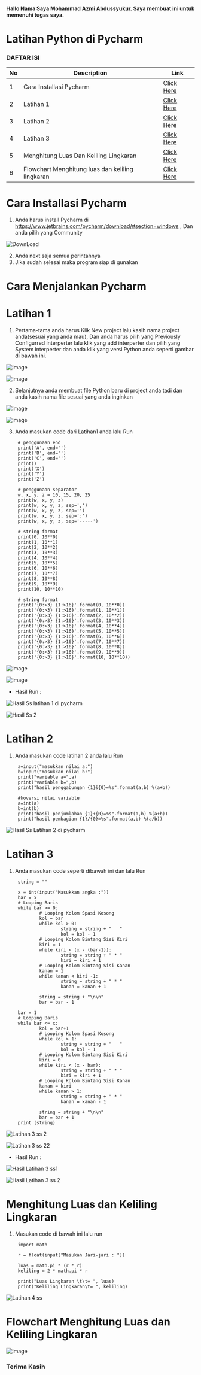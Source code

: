 #### Hallo Nama Saya Mohammad Azmi Abdussyukur. Saya membuat ini untuk memenuhi tugas saya. ####
# Latihan Python di Pycharm #
### DAFTAR ISI <br>
| No | Description | Link |
| ----- | ----- | ---- |
| 1 | Cara Installasi Pycharm| [Click Here](#Cara-Installasi-Pycharm)|
| 2 | Latihan 1 | [Click Here](#Latihan-1) |
| 3 | Latihan 2 | [Click Here](#Latihan-2) |
| 4 | Latihan 3 | [Click Here](#Latihan-3) |
| 5 | Menghitung Luas Dan Keliling Lingkaran | [Click Here](#Menghitung-Luas-Dan-Keliling-Lingkaran) |
| 6 | Flowchart Menghitung luas dan keliling lingkaran | [Click Here](#Flowchart-Menghitung-luas-dan-keliling-lingkaran) |

# Cara Installasi Pycharm #
1. Anda harus install Pycharm di https://www.jetbrains.com/pycharm/download/#section=windows , Dan anda pilih yang Community

![DownLoad](https://user-images.githubusercontent.com/115864496/199218013-7b0a5efe-bfab-49d0-9dc6-14552d694cae.png)


2. Anda next saja semua perintahnya
3. Jika sudah selesai maka program siap di gunakan

# Cara Menjalankan Pycharm #
# Latihan 1 #
1. Pertama-tama anda harus Klik New project lalu kasih nama project anda(sesuai yang anda mau), Dan anda harus pilih yang Previously Configurred interperter lalu klik yang add interperter dan pilih yang System interperter dan anda klik yang versi Python anda seperti gambar di bawah ini.

![image](https://user-images.githubusercontent.com/115864496/199218188-c0e52cb1-393c-42ed-bd1f-b47933da5f8c.png)

![image](https://user-images.githubusercontent.com/115864496/199218261-035a3ceb-c2ff-4c66-9a6f-fbaf3afd05ce.png)

2. Selanjutnya anda membuat file Python baru di project anda tadi dan anda kasih nama file sesuai yang anda inginkan

![image](https://user-images.githubusercontent.com/115864496/199218323-feee82bd-eadc-48aa-aff7-63700c32ebac.png)

![image](https://user-images.githubusercontent.com/115864496/199218385-ed3a737e-5e7c-4b2e-a048-b40e0260f17a.png)

3. Anda masukan code dari Latihan1 anda lalu Run

        # penggunaan end
        print('A', end='')
        print('B', end='')
        print('C', end='')
        print()
        print('X')
        print('Y')
        print('Z')

        # penggunaan separator
        w, x, y, z = 10, 15, 20, 25
        print(w, x, y, z)
        print(w, x, y, z, sep=',')
        print(w, x, y, z, sep='')
        print(w, x, y, z, sep=':')
        print(w, x, y, z, sep='-----')

        # string format
        print(0, 10**0)
        print(1, 10**1)
        print(2, 10**2)
        print(3, 10**3)
        print(4, 10**4)
        print(5, 10**5)
        print(6, 10**6)
        print(7, 10**7)
        print(8, 10**8)
        print(9, 10**9)
        print(10, 10**10)

        # string format
        print('{0:>3} {1:>16}'.format(0, 10**0))
        print('{0:>3} {1:>16}'.format(1, 10**1))
        print('{0:>3} {1:>16}'.format(2, 10**2))
        print('{0:>3} {1:>16}'.format(3, 10**3))
        print('{0:>3} {1:>16}'.format(4, 10**4))
        print('{0:>3} {1:>16}'.format(5, 10**5))
        print('{0:>3} {1:>16}'.format(6, 10**6))
        print('{0:>3} {1:>16}'.format(7, 10**7))
        print('{0:>3} {1:>16}'.format(8, 10**8))
        print('{0:>3} {1:>16}'.format(9, 10**9))
        print('{0:>3} {1:>16}'.format(10, 10**10))
        
 ![image](https://user-images.githubusercontent.com/115864496/199218659-b9717d9f-0f05-41bb-b2c6-40e09f84d9e6.png)
     
 ![image](https://user-images.githubusercontent.com/115864496/199218700-f001e359-0a7f-404c-b026-bd1f701fa2e6.png)

- Hasil Run :

![Hasil Ss latihan 1 di pycharm](https://user-images.githubusercontent.com/115864496/199218791-da3d67b6-29a3-40aa-8356-5f7a83f0a3cb.png)

![Hasil Ss 2](https://user-images.githubusercontent.com/115864496/199218867-0ea83f65-0da4-4028-becd-be3be93f1c5e.png)

# Latihan 2 #
1. Anda masukan code latihan 2 anda lalu Run

        a=input("masukkan nilai a:")
        b=input("masukkan nilai b:")
        print("variable a=",a)
        print("variable b=",b)
        print("hasil penggabungan {1}&{0}=%s".format(a,b) %(a+b))

        #koversi nilai variable
        a=int(a)
        b=int(b)
        print("hasil penjumlahan {1}+{0}=%s".format(a,b) %(a+b))
        print("hasil pembagian {1}/{0}=%s".format(a,b) %(a/b))
        
 ![Hasil Ss Latihan 2 di pycharm](https://user-images.githubusercontent.com/115864496/199219022-bc1c2e88-923f-4bfc-872b-9fe04f9ae39c.png)

# Latihan 3 #
1. Anda masukan code seperti dibawah ini dan lalu Run

        string = ""

        x = int(input("Masukkan angka :"))
        bar = x
        # Looping Baris
        while bar >= 0:
                # Looping Kolom Spasi Kosong
                kol = bar
                while kol > 0:
                        string = string + "   "
                        kol = kol - 1
                # Looping Kolom Bintang Sisi Kiri		
                kiri = 1
                while kiri < (x - (bar-1)):
                        string = string + " * "
                        kiri = kiri + 1		
                # Looping Kolom Bintang Sisi Kanan
                kanan = 1
                while kanan < kiri -1:
                        string = string + " * "
                        kanan = kanan + 1	

                string = string + "\n\n"
                bar = bar - 1

        bar = 1	
        # Looping Baris
        while bar <= x:
                kol = bar+1
                # Looping Kolom Spasi Kosong
                while kol > 1:
                        string = string + "   "
                        kol = kol - 1
                # Looping Kolom Bintang Sisi Kiri	
                kiri = 0
                while kiri < (x - bar):
                        string = string + " * "
                        kiri = kiri + 1	
                # Looping Kolom Bintang Sisi Kanan
                kanan = kiri	
                while kanan > 1:
                        string = string + " * "
                        kanan = kanan - 1

                string = string + "\n\n"
                bar = bar + 1
        print (string)
 ![Latihan 3 ss 2](https://user-images.githubusercontent.com/115864496/199219209-1123b25d-2203-4b6a-8cf1-81aeb3f0394d.png)

![Latihan 3 ss 22](https://user-images.githubusercontent.com/115864496/199219296-39e91192-b17f-4491-88eb-dc418756296a.png)

- Hasil Run :

![Hasil Latihan 3 ss1](https://user-images.githubusercontent.com/115864496/199219366-5bdff372-020a-4cb3-ace7-da718b165677.png)

![Hasil Latihan 3 ss 2](https://user-images.githubusercontent.com/115864496/199219399-3829fca4-60cd-46d4-bab3-dc561d5c6d3e.png)

# Menghitung Luas dan Keliling Lingkaran #
1. Masukan code di bawah ini lalu run

        import math

        r = float(input("Masukan Jari-jari : "))

        luas = math.pi * (r * r)
        keliling = 2 * math.pi * r

        print("Luas Lingkaran \t\t= ", luas)
        print("Keliling Lingkaran\t= ", keliling)   
        
![Latihan 4 ss](https://user-images.githubusercontent.com/115864496/199219581-477b0e1e-4ff0-4ae1-a11b-da47295115c6.png)

# Flowchart Menghitung Luas dan Keliling Lingkaran #

![image](https://user-images.githubusercontent.com/115864496/199219705-4aa29097-62fd-4f39-ab83-a46efe0b5223.png)

### Terima Kasih ###
